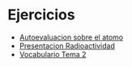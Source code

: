 # Ejercicios 

- [Autoevaluacion sobre el atomo](/fyq/tema2/ejercicios/autoevaluacionsobreelatomo.pdf)
- [Presentacion Radioactividad](/fyq/tema2/ejercicios/radioactividad.pdf)
- [Vocabulario Tema 2](/fyq/tema2/ejercicios/vocabulario_tema_2.pdf)
